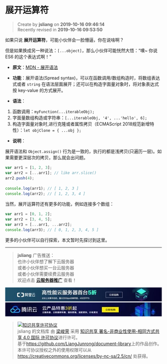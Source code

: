 展开运算符
===

> Create by **jsliang** on **2019-10-16 09:46:14**  
> Recently revised in **2019-10-16 09:53:50**

如果只说 **展开运算符**，可能小伙伴会一脸懵逼，你在说啥啊？

但是如果换成另一种说法：`[...object]`，那么小伙伴可能恍然大悟：“噢~ 你说 ES6 的这个表达式啊！”

* **原文**：[MDN - 展开语法](https://developer.mozilla.org/zh-CN/docs/Web/JavaScript/Reference/Operators/Spread_syntax)

* **功能**：展开语法(Spread syntax)，可以在函数调用/数组构造时，将数组表达式或者 `string` 在语法层面展开；还可以在构造字面量对象时，将对象表达式按 key-value 的方式展开。

* **语法**：

1. 函数调用：`myFunction(...iterableObj);`
2. 字面量数组构造或字符串：`[...iterableObj, '4', ...'hello', 6];`
3. 构造字面量对象时,进行克隆或者属性拷贝（ECMAScript 2018规范新增特性）：`let objClone = { ...obj };`

* **说明**：

展开语法和 `Object.assign()` 行为是一致的，执行的都是浅拷贝(只遍历一层)。如果需要更深层次的拷贝，那么就会出问题。

```js
var arr1 = [1, 2, 3];
var arr2 = [...arr1]; // like arr.slice()
arr2.push(4); 

console.log(arr1); // [ 1, 2, 3 ]
console.log(arr2); // [ 1, 2, 3, 4 ]
```

当然，展开运算符还有更多的功能，例如连接多个数组：

```js
var arr1 = [0, 1, 2];
var arr2 = [3, 4, 5];
var arr3 = [...arr1, ...arr2];
console.log(arr3); // [ 0, 1, 2, 3, 4, 5 ]
```

更多的小伙伴可以自行探索，本文暂时先探讨到这里。

---

> **jsliang** 广告推送：  
> 也许小伙伴想了解下云服务器  
> 或者小伙伴想买一台云服务器  
> 或者小伙伴需要续费云服务器  
> 欢迎点击 **[云服务器推广](https://github.com/LiangJunrong/document-library/blob/master/other-library/Monologue/%E7%A8%B3%E9%A3%9F%E8%89%B0%E9%9A%BE.md)** 查看！

[![图](../../../../public-repertory/img/z-small-seek-ali-3.jpg)](https://promotion.aliyun.com/ntms/act/qwbk.html?userCode=w7hismrh)
[![图](../../../../public-repertory/img/z-small-seek-tencent-2.jpg)](https://cloud.tencent.com/redirect.php?redirect=1014&cps_key=49f647c99fce1a9f0b4e1eeb1be484c9&from=console)

> <a rel="license" href="http://creativecommons.org/licenses/by-nc-sa/4.0/"><img alt="知识共享许可协议" style="border-width:0" src="https://i.creativecommons.org/l/by-nc-sa/4.0/88x31.png" /></a><br /><span xmlns:dct="http://purl.org/dc/terms/" property="dct:title">jsliang 的文档库</span> 由 <a xmlns:cc="http://creativecommons.org/ns#" href="https://github.com/LiangJunrong/document-library" property="cc:attributionName" rel="cc:attributionURL">梁峻荣</a> 采用 <a rel="license" href="http://creativecommons.org/licenses/by-nc-sa/4.0/">知识共享 署名-非商业性使用-相同方式共享 4.0 国际 许可协议</a>进行许可。<br />基于<a xmlns:dct="http://purl.org/dc/terms/" href="https://github.com/LiangJunrong/document-library" rel="dct:source">https://github.com/LiangJunrong/document-library</a>上的作品创作。<br />本许可协议授权之外的使用权限可以从 <a xmlns:cc="http://creativecommons.org/ns#" href="https://creativecommons.org/licenses/by-nc-sa/2.5/cn/" rel="cc:morePermissions">https://creativecommons.org/licenses/by-nc-sa/2.5/cn/</a> 处获得。